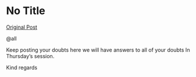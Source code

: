 # No Title

[Original Post](https://discourse.onlinedegree.iitm.ac.in/t/169029/20)

<p><span class="mention">@all</span></p>
<p>Keep posting your doubts here we will have answers to all of your doubts   In Thursday’s session.</p>
<p>Kind regards</p>